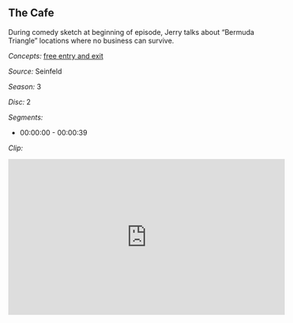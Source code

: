 ## The Cafe

During comedy sketch at beginning of episode, Jerry talks about “Bermuda Triangle” locations where no business can survive.

*Concepts:*
[free entry and exit](/concept/free-entry-and-exit/)

*Source:* Seinfeld

*Season:* 3

*Disc:* 2

*Segments:*

 * 00:00:00 - 00:00:39

*Clip:*

<iframe width="560" height="315" src="https://criticalcommons.org/embed?m=sSATSaLeU" frameborder="0" allowfullscreen></iframe>
